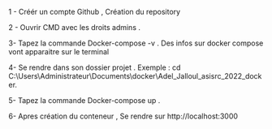 

1 - Créér un compte Github , Création du repository 

2 - Ouvrir CMD avec les droits admins . 

3- Tapez la commande Docker-compose -v . Des infos sur docker compose vont apparaitre sur le terminal 

4- Se rendre dans son dossier projet . Exemple : cd C:\Users\Administrateur\Documents\docker\Adel_Jalloul_asisrc_2022_docker.

5- Tapez la commande Docker-compose up .

6- Apres création du conteneur , Se rendre sur http://localhost:3000
